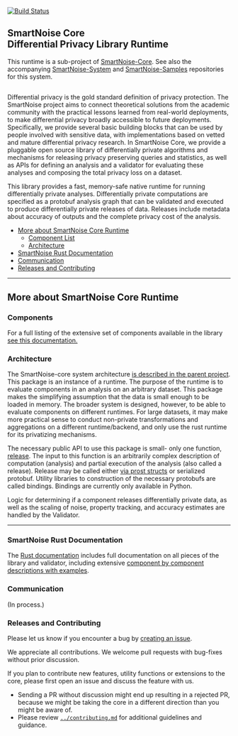 [![Build Status](https://travis-ci.org/opendifferentialprivacy/smartnoise-core.svg?branch=develop)](https://travis-ci.org/opendifferentialprivacy/smartnoise-core)

## SmartNoise Core <br/> Differential Privacy Library Runtime <br/>

This runtime is a sub-project of [SmartNoise-Core](https://github.com/opendifferentialprivacy/smartnoise-core).
See also the accompanying [SmartNoise-System](https://github.com/opendifferentialprivacy/smartnoise-system) and [SmartNoise-Samples](https://github.com/opendifferentialprivacy/smartnoise-samples) repositories for this system.

##

Differential privacy is the gold standard definition of privacy protection. The SmartNoise project aims to connect theoretical solutions from the academic community with the practical lessons learned from real-world deployments, to make differential privacy broadly accessible to future deployments. Specifically, we provide several basic building blocks that can be used by people involved with sensitive data, with implementations based on vetted and mature differential privacy research. In SmartNoise Core, we provide a pluggable open source library of differentially private algorithms and mechanisms for releasing privacy preserving queries and statistics, as well as APIs for defining an analysis and a validator for evaluating these analyses and composing the total privacy loss on a dataset. 

This library provides a fast, memory-safe native runtime for running differentially private analyses. Differentially private computations are specified as a protobuf analysis graph that can be validated and executed to produce differentially private releases of data.
Releases include metadata about accuracy of outputs and the complete privacy cost of the analysis.


- [More about SmartNoise Core Runtime](#more-about-smartnoise-core-runtime)
  - [Component List](#components)
  - [Architecture](#architecture)
- [SmartNoise Rust Documentation](#smartnoise-rust-documentation)
- [Communication](#communication)
- [Releases and Contributing](#releases-and-contributing)

---

## More about SmartNoise Core Runtime

### Components

For a full listing of the extensive set of components available in the library [see this documentation.](https://opendifferentialprivacy.github.io/smartnoise-core/doc/smartnoise_validator/docs/components/index.html)

### Architecture

The SmartNoise-core system architecture [is described in the parent project](https://github.com/opendifferentialprivacy/smartnoise-core#Architecture).
This package is an instance of a runtime. The purpose of the runtime is to evaluate components in an analysis on an arbitrary dataset.
This package makes the simplifying assumption that the data is small enough to be loaded in memory. 
The broader system is designed, however, to be able to evaluate components on different runtimes.
For large datasets, it may make more practical sense to conduct non-private transformations and aggregations on a different runtime/backend, and only use the rust runtime for its privatizing mechanisms.  

The necessary public API to use this package is small- only one function, [release](https://opendifferentialprivacy.github.io/smartnoise-core/doc/smartnoise_runtime/index.html). 
The input to this function is an arbitrarily complex description of computation (analysis) and partial execution of the analysis (also called a release).
Release may be called either [via prost structs](https://opendifferentialprivacy.github.io/smartnoise-core/doc/smartnoise_runtime/proto/index.html) or serialized protobuf.
Utility libraries to construction of the necessary protobufs are called bindings. Bindings are currently only available in Python.

Logic for determining if a component releases differentially private data, as well as the scaling of noise, property tracking, and accuracy estimates are handled by the Validator.

---

### SmartNoise Rust Documentation

The [Rust documentation](https://opendifferentialprivacy.github.io/smartnoise-core/) includes full documentation on all pieces of the library and validator, including extensive [component by component descriptions with examples](https://opendifferentialprivacy.github.io/smartnoise-core/doc/smartnoise_runtime/components/index.html).

### Communication

(In process.)

### Releases and Contributing

Please let us know if you encounter a bug by [creating an issue](https://github.com/opendifferentialprivacy/smartnoise-core/issues).

We appreciate all contributions. We welcome pull requests with bug-fixes without prior discussion.

If you plan to contribute new features, utility functions or extensions to the core, please first open an issue and discuss the feature with us.
  - Sending a PR without discussion might end up resulting in a rejected PR, because we might be taking the core in a different direction than you might be aware of.
  - Please review [`../contributing.md`](../contributing.md) for additional guidelines and guidance.
